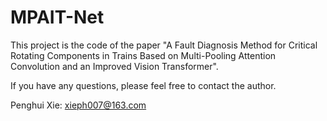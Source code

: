 # MPAIT-Net
This project is the code of the paper "A Fault Diagnosis Method for Critical Rotating Components in Trains Based on Multi-Pooling Attention Convolution and an Improved Vision Transformer". 

If you have any questions, please feel free to contact the author.

Penghui Xie: xieph007@163.com
